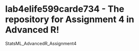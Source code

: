 # lab4elife599carde734 - The repository for Assignment 4 in Advanced R!
StatsML_AdvancedR_Assignment4
